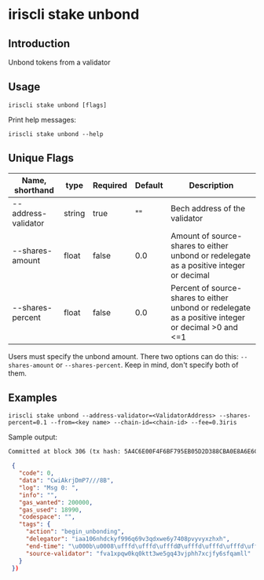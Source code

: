 # iriscli stake unbond

## Introduction

Unbond tokens from a validator

## Usage

```
iriscli stake unbond [flags]
```

Print help messages:
```
iriscli stake unbond --help
```

## Unique Flags

| Name, shorthand     | type   | Required | Default  | Description                                                         |
| --------------------| -----  | -------- | -------- | ------------------------------------------------------------------- |
| --address-validator | string | true     | ""       | Bech address of the validator |
| --shares-amount     | float  | false    | 0.0      | Amount of source-shares to either unbond or redelegate as a positive integer or decimal |
| --shares-percent    | float  | false    | 0.0      | Percent of source-shares to either unbond or redelegate as a positive integer or decimal >0 and <=1 |

Users must specify the unbond amount. There two options can do this: `--shares-amount` or `--shares-percent`. Keep in mind, don't specify both of them.

## Examples

```
iriscli stake unbond --address-validator=<ValidatorAddress> --shares-percent=0.1 --from=<key name> --chain-id=<chain-id> --fee=0.3iris
```
Sample output:
```txt
Committed at block 306 (tx hash: 5A4C6E00F4F6BF795EB05D2D388CBA0E8A6E6CF17669314B1EE6A31729A22450, response: {Code:0 Data:[] Log:Msg 0:  Info: GasWanted:200000 GasUsed:3398 Tags:[{Key:[97 99 116 105 111 110] Value:[115 101 114 118 105 99 101 45 119 105 116 104 100 114 97 119 45 102 101 101 115] XXX_NoUnkeyedLiteral:{} XXX_unrecognized:[] XXX_sizecache:0} {Key:[99 111 109 112 108 101 116 101 67 111 110 115 117 109 101 100 84 120 70 101 101 45 105 114 105 115 45 97 116 116 111] Value:[34 54 55 57 54 48 48 48 48 48 48 48 48 48 48 48 34] XXX_NoUnkeyedLiteral:{} XXX_unrecognized:[] XXX_sizecache:0}] Codespace: XXX_NoUnkeyedLiteral:{} XXX_unrecognized:[] XXX_sizecache:0})
```
```json
 {
   "code": 0,
   "data": "CwiAkrjDmP7///8B",
   "log": "Msg 0: ",
   "info": "",
   "gas_wanted": 200000,
   "gas_used": 18990,
   "codespace": "",
   "tags": {
     "action": "begin_unbonding",
     "delegator": "iaa106nhdckyf996q69v3qdxwe6y7408pvyvyxzhxh",
     "end-time": "\u000b\u0008\ufffd\ufffd\ufffdØ\ufffd\ufffd\ufffd\ufffd\u0001",
     "source-validator": "fva1xpqw0kq0ktt3we5gq43vjphh7xcjfy6sfqamll"
   }
 })
```